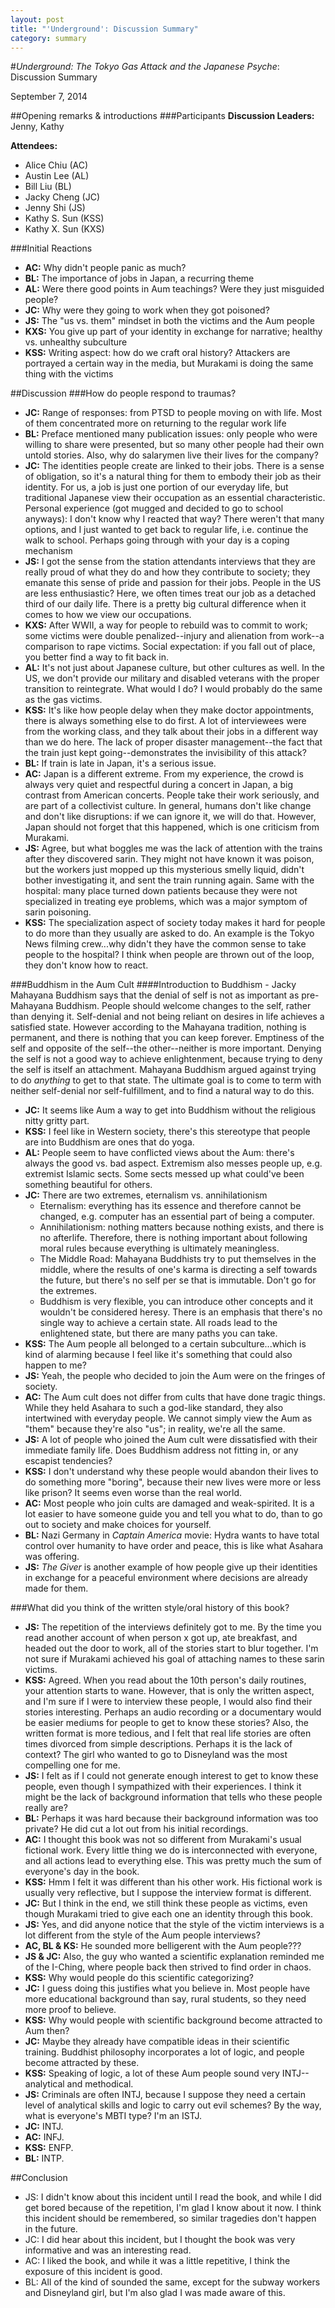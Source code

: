 ```yaml
---
layout: post
title: "'Underground': Discussion Summary"
category: summary
---
```


#*Underground: The Tokyo Gas Attack and the Japanese Psyche*: Discussion Summary

September 7, 2014

##Opening remarks & introductions
###Participants
**Discussion Leaders:** Jenny, Kathy

**Attendees:**

* Alice Chiu (AC)
* Austin Lee (AL)
* Bill Liu (BL)
* Jacky Cheng (JC)
* Jenny Shi (JS)
* Kathy S. Sun (KSS)
* Kathy X. Sun (KXS)

###Initial Reactions
* **AC:** Why didn't people panic as much?
* **BL:** The importance of jobs in Japan, a recurring theme
* **AL:** Were there good points in Aum teachings? Were they just misguided people?
* **JC:** Why were they going to work when they got poisoned?  
* **JS:** The "us vs. them" mindset in both the victims and the Aum people
* **KXS:** You give up part of your identity in exchange for narrative; healthy vs. unhealthy subculture
* **KSS:** Writing aspect: how do we craft oral history? Attackers are portrayed a certain way in the media, but Murakami is doing the same thing with the victims

##Discussion
###How do people respond to traumas?
* **JC:** Range of responses: from PTSD to people moving on with life. Most of them concentrated more on returning to the regular work life
* **BL:** Preface mentioned many publication issues: only people who were willing to share were presented, but so many other people had their own untold stories. Also, why do salarymen live their lives for the company?
* **JC:** The identities people create are linked to their jobs. There is a sense of obligation, so it's a natural thing for them to embody their job as their identity. For us, a job is just one portion of our everyday life, but traditional Japanese view their occupation as an essential characteristic. Personal experience (got mugged and decided to go to school anyways): I don't know why I reacted that way? There weren't that many options, and I just wanted to get back to regular life, i.e. continue the walk to school. Perhaps going through with your day is a coping mechanism
* **JS:** I got the sense from the station attendants interviews that they are really proud of what they do and how they contribute to society; they emanate this sense of pride and passion for their jobs. People in the US are less enthusiastic? Here, we often times treat our job as a detached third of our daily life. There is a pretty big cultural difference when it comes to how we view our occupations.
* **KXS:** After WWII, a way for people to rebuild was to commit to work; some victims were double penalized--injury and alienation from work--a comparison to rape victims. Social expectation: if you fall out of place, you better find a way to fit back in.
* **AL:** It's not just about Japanese culture, but other cultures as well. In the US, we don't provide our military and disabled veterans with the proper transition to reintegrate. What would I do? I would probably do the same as the gas victims.
* **KSS:** It's like how people delay when they make doctor appointments, there is always something else to do first. A lot of interviewees were from the working class, and they talk about their jobs in a different way than we do here. The lack of proper disaster management--the fact that the train just kept going--demonstrates the invisibility of this attack?
* **BL:** If train is late in Japan, it's a serious issue.
* **AC:** Japan is a different extreme. From my experience, the crowd is always very quiet and respectful during a concert in Japan, a big contrast from American concerts. People take their work seriously, and are part of a collectivist culture. In general, humans don't like change and don't like disruptions: if we can ignore it, we will do that. However, Japan should not forget that this happened, which is one criticism from Murakami.
* **JS:** Agree, but what boggles me was the lack of attention with the trains after they discovered sarin. They might not have known it was poison, but the workers just mopped up this mysterious smelly liquid, didn't bother investigating it, and sent the train running again. Same with the hospital: many place turned down patients because they were not specialized in treating eye problems, which was a major symptom of sarin poisoning.
* **KSS:** The specialization aspect of society today makes it hard for people to do more than they usually are asked to do. An example is the Tokyo News filming crew...why didn't they have the common sense to take people to the hospital? I think when people are thrown out of the loop, they don't know how to react.

###Buddhism in the Aum Cult
####Introduction to Buddhism - Jacky
Mahayana Buddhism says that the denial of self is not as important as pre-Mahayana Buddhism. People should welcome changes to the self, rather than denying it. Self-denial and not being reliant on desires in life achieves a satisfied state. However according to the Mahayana tradition, nothing is permanent, and there is nothing that you can keep forever. Emptiness of the self and opposite of the self--the other--neither is more important. Denying the self is not a good way to achieve enlightenment, because trying to deny the self is itself an attachment. Mahayana Buddhism argued against trying to do *anything* to get to that state. The ultimate goal is to come to term with neither self-denial nor self-fulfillment, and to find a natural way to do this.

* **JC:** It seems like Aum a way to get into Buddhism without the religious nitty gritty part.
* **KSS:** I feel like in Western society, there's this stereotype that people are into Buddhism are ones that do yoga.
* **AL:** People seem to have conflicted views about the Aum: there's always the good vs. bad aspect. Extremism also messes people up, e.g. extremist Islamic sects. Some sects messed up what could've been something beautiful for others.
* **JC:** There are two extremes, eternalism vs. annihilationism
	* Eternalism: everything has its essence and therefore cannot be changed, e.g. computer has an essential part of being a computer.
	* Annihilationism: nothing matters because nothing exists, and there is no afterlife. Therefore, there is nothing important about following moral rules because everything is ultimately meaningless.
	* The Middle Road: Mahayana Buddhists try to put themselves in the middle, where the results of one's karma is directing a self towards the future, but there's no self per se that is immutable. Don't go for the extremes.
	* Buddhism is very flexible, you can introduce other concepts and it wouldn't be considered heresy. There is an emphasis that there's no single way to achieve a certain state. All roads lead to the enlightened state, but there are many paths you can take.
* **KSS:** The Aum people all belonged to a certain subculture...which is kind of alarming because I feel like it's something that could also happen to me?
* **JS:** Yeah, the people who decided to join the Aum were on the fringes of society.
* **AC:** The Aum cult does not differ from cults that have done tragic things. While they held Asahara to such a god-like standard, they also intertwined with everyday people. We cannot simply view the Aum as "them" because they're also "us"; in reality, we're all the same.
* **JS:** A lot of people who joined the Aum cult were dissatisfied with their immediate family life. Does Buddhism address not fitting in, or any escapist tendencies?
* **KSS:** I don't understand why these people would abandon their lives to do something more "boring", because their new lives were more or less like prison? It seems even worse than the real world.
* **AC:** Most people who join cults are damaged and weak-spirited. It is a lot easier to have someone guide you and tell you what to do, than to go out to society and make choices for yourself.
* **BL:** Nazi Germany in *Captain America* movie: Hydra wants to have total control over humanity to have order and peace, this is like what Asahara was offering.
* **JS:** *The Giver* is another example of how people give up their identities in exchange for a peaceful environment where decisions are already made for them.

###What did you think of the written style/oral history of this book?

* **JS:** The repetition of the interviews definitely got to me. By the time you read another account of when person x got up, ate breakfast, and headed out the door to work, all of the stories start to blur together. I'm not sure if Murakami achieved his goal of attaching names to these sarin victims.
* **KSS:** Agreed. When you read about the 10th person's daily routines, your attention starts to wane. However, that is only the written aspect, and I'm sure if I were to interview these people, I would also find their stories interesting. Perhaps an audio recording or a documentary would be easier mediums for people to get to know these stories? Also, the written format is more tedious, and I felt that real life stories are often times divorced from simple descriptions. Perhaps it is the lack of context? The girl who wanted to go to Disneyland was the most compelling one for me.
* **JS:** I felt as if I could not generate enough interest to get to know these people, even though I sympathized with their experiences. I think it might be the lack of background information that tells who these people really are?
* **BL:** Perhaps it was hard because their background information was too private? He did cut a lot out from his initial recordings.
* **AC:** I thought this book was not so different from Murakami's usual fictional work. Every little thing we do is interconnected with everyone, and all actions lead to everything else. This was pretty much the sum of everyone's day in the book.
* **KSS:** Hmm I felt it was different than his other work. His fictional work is usually very reflective, but I suppose the interview format is different.
* **JC:** But I think in the end, we still think these people as victims, even though Murakami tried to give each one an identity through this book.
* **JS:** Yes, and did anyone notice that the style of the victim interviews is a lot different from the style of the Aum people interviews?
* **AC, BL & KS:** He sounded more belligerent with the Aum people???
* **JS & JC:** Also, the guy who wanted a scientific explanation reminded me of the I-Ching, where people back then strived to find order in chaos.
* **KSS:** Why would people do this scientific categorizing?
* **JC:** I guess doing this justifies what you believe in. Most people have more educational background than say, rural students, so they need more proof to believe.
* **KSS:** Why would people with scientific background become attracted to Aum then?
* **JC:** Maybe they already have compatible ideas in their scientific training. Buddhist philosophy incorporates a lot of logic, and people become attracted by these.
* **KSS:** Speaking of logic, a lot of these Aum people sound very INTJ--analytical and methodical.
* **JS:** Criminals are often INTJ, because I suppose they need a certain level of analytical skills and logic to carry out evil schemes? By the way, what is everyone's MBTI type? I'm an ISTJ.
* **JC:** INTJ.
* **AC:** INFJ.
* **KSS:** ENFP.
* **BL:** INTP.

##Conclusion
* JS: I didn't know about this incident until I read the book, and while I did get bored because of the repetition, I'm glad I know about it now. I think this incident should be remembered, so similar tragedies don't happen in the future.
* JC: I did hear about this incident, but I thought the book was very informative and was an interesting read.
* AC: I liked the book, and while it was a little repetitive, I think the exposure of this incident is good.
* BL: All of the kind of sounded the same, except for the subway workers and Disneyland girl, but I'm also glad I was made aware of this.
